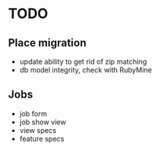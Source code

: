 # TODO

## Place migration

- update ability to get rid of zip matching
- db model integrity, check with RubyMine

## Jobs

- job form
- job show view
- view specs
- feature specs

